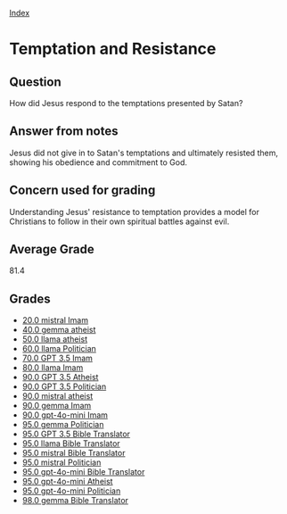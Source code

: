 
[Index](../index.md)
# Temptation and Resistance
## Question
How did Jesus respond to the temptations presented by Satan?

## Answer from notes
Jesus did not give in to Satan's temptations and ultimately resisted them, showing his obedience and commitment to God.

## Concern used for grading
Understanding Jesus' resistance to temptation provides a model for Christians to follow in their own spiritual battles against evil.

## Average Grade
81.4

## Grades
 * [20.0 mistral Imam](../answers/mistral_Imam/Temptation_and_Resistance.md)
 * [40.0 gemma atheist](../answers/gemma_atheist/Temptation_and_Resistance.md)
 * [50.0 llama atheist](../answers/llama_atheist/Temptation_and_Resistance.md)
 * [60.0 llama Politician](../answers/llama_Politician/Temptation_and_Resistance.md)
 * [70.0 GPT 3.5 Imam](../answers/GPT_3.5_Imam/Temptation_and_Resistance.md)
 * [80.0 llama Imam](../answers/llama_Imam/Temptation_and_Resistance.md)
 * [90.0 GPT 3.5 Atheist](../answers/GPT_3.5_Atheist/Temptation_and_Resistance.md)
 * [90.0 GPT 3.5 Politician](../answers/GPT_3.5_Politician/Temptation_and_Resistance.md)
 * [90.0 mistral atheist](../answers/mistral_atheist/Temptation_and_Resistance.md)
 * [90.0 gemma Imam](../answers/gemma_Imam/Temptation_and_Resistance.md)
 * [90.0 gpt-4o-mini Imam](../answers/gpt-4o-mini_Imam/Temptation_and_Resistance.md)
 * [95.0 gemma Politician](../answers/gemma_Politician/Temptation_and_Resistance.md)
 * [95.0 GPT 3.5 Bible Translator](../answers/GPT_3.5_Bible_Translator/Temptation_and_Resistance.md)
 * [95.0 llama Bible Translator](../answers/llama_Bible_Translator/Temptation_and_Resistance.md)
 * [95.0 mistral Bible Translator](../answers/mistral_Bible_Translator/Temptation_and_Resistance.md)
 * [95.0 mistral Politician](../answers/mistral_Politician/Temptation_and_Resistance.md)
 * [95.0 gpt-4o-mini Bible Translator](../answers/gpt-4o-mini_Bible_Translator/Temptation_and_Resistance.md)
 * [95.0 gpt-4o-mini Atheist](../answers/gpt-4o-mini_Atheist/Temptation_and_Resistance.md)
 * [95.0 gpt-4o-mini Politician](../answers/gpt-4o-mini_Politician/Temptation_and_Resistance.md)
 * [98.0 gemma Bible Translator](../answers/gemma_Bible_Translator/Temptation_and_Resistance.md)
